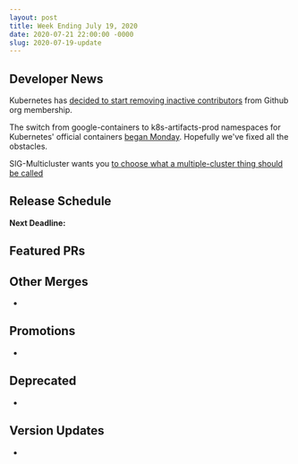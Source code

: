 ```yaml
---
layout: post
title: Week Ending July 19, 2020
date: 2020-07-21 22:00:00 -0000
slug: 2020-07-19-update
---
```


## Developer News

Kubernetes has [decided to start removing inactive contributors](https://groups.google.com/g/kubernetes-dev/c/AvCa-sGx9Jw) from Github org membership.

The switch from google-containers to k8s-artifacts-prod namespaces for Kubernetes' official containers [began Monday](https://groups.google.com/g/kubernetes-dev/c/Z-y1EK-XBQM).  Hopefully we've fixed all the obstacles.

SIG-Multicluster wants you [to choose what a multiple-cluster thing should be called](https://www.surveymonkey.com/r/7K26ZGX)

## Release Schedule

**Next Deadline:**


## Featured PRs


## Other Merges

*

## Promotions

*

## Deprecated

*

## Version Updates

*
